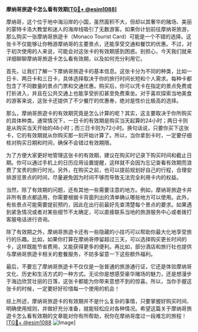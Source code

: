 **摩纳哥旅遊卡怎么看有效期[[TG💪+ @esim1088](https://t.me/s/esim1088)]**

摩纳哥，这个位于地中海沿岸的小国，虽然面积不大，但却以其奢华的赌场、美丽的蒙特卡洛大教堂和迷人的海岸线吸引了无数游客。如果你计划前往摩纳哥旅游，那么购买一张摩纳哥旅遊卡（Monaco Tourist Card）可能是一个不错的选择。这张卡不仅能够让你畅游摩纳哥的主要景点，还能享受交通和餐饮的优惠。不过，对于初次使用的人来说，可能会对这张卡的有效期感到困惑。别担心，今天我们就来详细聊聊摩纳哥旅遊卡怎么看有效期，以及如何充分利用它。

首先，让我们了解一下摩纳哥旅遊卡的基本信息。这张卡分为不同的种类，比如一日卡、两日卡和三日卡，具体选择取决于你的旅行时间长短和个人需求。每种卡都包含了不同数量的景点门票和交通优惠。购买后，你可以凭卡在指定的景点免费或打折进入，并且在公共交通上也能享受折扣甚至免费乘坐。对于喜欢探索当地美食的游客来说，这张卡还提供了不少餐厅的优惠券，绝对是性价比极高的选择。

那么，摩纳哥旅遊卡的有效期究竟是怎么计算的呢？其实，这主要取决于你所购买的具体种类。通常情况下，一日卡的有效期是购买当天起算的24小时；两日卡则是从购买当天开始的48小时；而三日卡则为72小时。换句话说，只要你买下这张卡，它的有效期就从你购买那一刻开始计算了。所以，当你拿到卡时，一定要仔细核对购买日期和时间，确保不会错过有效期限。

为了方便大家更好地管理这张卡的有效期，建议在购买时记录下购买时间和截止日期。你可以通过手机上的日历应用设置提醒，这样就不会因为忘记查看有效期而浪费了宝贵的旅行时光。另外，在购买之前，也可以提前规划好自己的行程，合理安排游览景点的时间，尽量避免因为时间不够而导致无法完全利用卡内的权益。

当然，除了有效期的问题，还有其他一些需要注意的地方。例如，摩纳哥旅遊卡并非所有景点都适用，你需要根据卡背面列出的清单确认哪些地方可以使用。此外，有些景点可能需要提前预约，因此在出行前最好先查清楚每个景点的要求。如果遇到紧急情况或者对某些细节不太确定，可以直接联系当地的旅游服务中心或者拨打客服电话进行咨询。

除了有效期之外，摩纳哥旅遊卡还有一些隐藏的小技巧可以帮助你最大化地享受旅行的乐趣。比如，如果你打算在摩纳哥停留超过三天，可以选择购买更长时间的卡，这样既能节省费用，又能获得更多的便利。再比如，部分酒店和旅行社也提供与摩纳哥旅遊卡相关的套餐服务，不妨多留意一下这些额外福利。

最后，不要忘了摩纳哥旅遊卡不仅仅是一张普通的旅游通行证，它还是体验摩纳哥文化、历史和生活方式的一种方式。无论你是想感受豪华赌场的魅力，还是想漫步于海边欣赏壮丽的日落，这张卡都能为你带来意想不到的惊喜。所以，当你手握这张卡的时候，一定要好好珍惜每一个使用的机会！

综上所述，摩纳哥旅遊卡的有效期并不是什么复杂的事情，只要掌握好购买时间、明确使用规则，并做好充分准备，就能轻松应对各种情况。希望这篇关于摩纳哥旅遊卡怎么看有效期的文章能对你有所帮助，祝你在摩纳哥度过一段难忘的旅程！[[TG💪+ @esim1088](https://t.me/s/esim1088) ![Image](https://i.postimg.cc/4NQfJmqS/Snipaste-2025-05-13-00-14-12.png)]